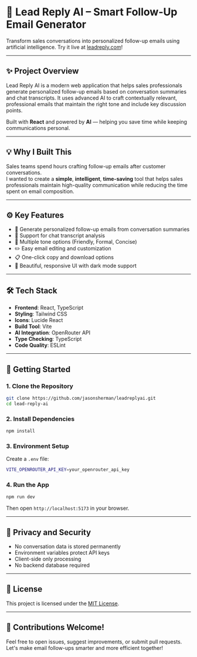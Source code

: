 # 📄 Lead Reply AI – Smart Follow-Up Email Generator

Transform sales conversations into personalized follow-up emails using artificial intelligence. Try it live at [leadreply.com](https://leadreplyai.com)!


---

## ✨ Project Overview

Lead Reply AI is a modern web application that helps sales professionals generate personalized follow-up emails based on conversation summaries and chat transcripts. It uses advanced AI to craft contextually relevant, professional emails that maintain the right tone and include key discussion points.

Built with **React** and powered by **AI** — helping you save time while keeping communications personal.

---

## 💡 Why I Built This

Sales teams spend hours crafting follow-up emails after customer conversations.  
I wanted to create a **simple**, **intelligent**, **time-saving** tool that helps sales professionals maintain high-quality communication while reducing the time spent on email composition.

---

## ⚙️ Key Features

- 📝 Generate personalized follow-up emails from conversation summaries
- 💬 Support for chat transcript analysis
- 🎯 Multiple tone options (Friendly, Formal, Concise)
- ✏️ Easy email editing and customization
- 📋 One-click copy and download options
- 🎨 Beautiful, responsive UI with dark mode support

---

## 🛠️ Tech Stack

- **Frontend**: React, TypeScript
- **Styling**: Tailwind CSS
- **Icons**: Lucide React
- **Build Tool**: Vite
- **AI Integration**: OpenRouter API
- **Type Checking**: TypeScript
- **Code Quality**: ESLint

---

## 🚀 Getting Started

### 1. Clone the Repository
```bash
git clone https://github.com/jasonsherman/leadreplyai.git
cd lead-reply-ai
```

### 2. Install Dependencies
```bash
npm install
```

### 3. Environment Setup
Create a `.env` file:
```bash
VITE_OPENROUTER_API_KEY=your_openrouter_api_key
```

### 4. Run the App
```bash
npm run dev
```
Then open `http://localhost:5173` in your browser.

---

## 🔐 Privacy and Security

- No conversation data is stored permanently
- Environment variables protect API keys
- Client-side only processing
- No backend database required

---

## 📜 License

This project is licensed under the [MIT License](LICENSE).

---

## 🙌 Contributions Welcome!

Feel free to open issues, suggest improvements, or submit pull requests.  
Let's make email follow-ups smarter and more efficient together!
